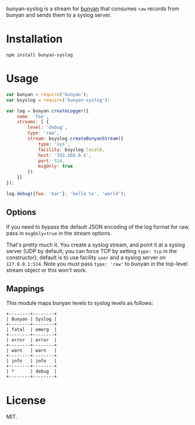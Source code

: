 bunyan-syslog is a stream for [bunyan](https://github.com/trentm/node-bunyan)
that consumes `raw` records from bunyan and sends them to a syslog server.

# Installation

    npm install bunyan-syslog

# Usage

```javascript
var bunyan = require('bunyan');
var bsyslog = require('bunyan-syslog');

var log = bunyan.createLogger({
    name: 'foo',
    streams: [ {
        level: 'debug',
        type: 'raw',
        stream: bsyslog.createBunyanStream({
            type: 'sys',
            facility: bsyslog.local0,
            host: '192.168.0.1',
            port: 514,
            msgOnly: true
        })
    }]
});

log.debug({foo: 'bar'}, 'hello %s', 'world');
```

## Options
If you need to bypass the default JSON encoding of the log format for raw, pass
in `msgOnly=true` in the stream options.

That's pretty much it.  You create a syslog stream, and point it at a syslog
server (UDP by default; you can force TCP by setting `type: tcp` in the
constructor); default is to use facility `user` and a syslog server on
`127.0.0.1:514`.  Note you *must* pass `type: 'raw'` to bunyan in the top-level
stream object or this won't work.

## Mappings

This module maps bunyan levels to syslog levels as follows:

```
+--------+--------+
| Bunyan | Syslog |
+--------+--------+
| fatal  | emerg  |
+--------+--------+
| error  | error  |
+--------+--------+
| warn   | warn   |
+--------+--------+
| info   | info   |
+--------+--------+
| *      | debug  |
+--------+--------+
```

# License

MIT.

